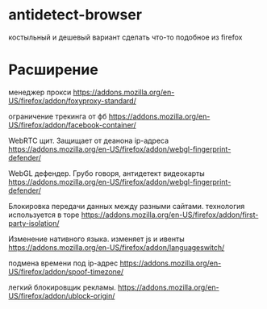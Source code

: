 # antidetect-browser
костыльный и дешевый вариант сделать что-то подобное из firefox

# Расширение 

менеджер прокси https://addons.mozilla.org/en-US/firefox/addon/foxyproxy-standard/

ограничение трекинга от фб https://addons.mozilla.org/en-US/firefox/addon/facebook-container/

WebRTC щит. Защищает от деанона ip-адреса https://addons.mozilla.org/en-US/firefox/addon/webgl-fingerprint-defender/

WebGL дефендер. Грубо говоря, антидетект видеокарты https://addons.mozilla.org/en-US/firefox/addon/webgl-fingerprint-defender/

Блокировка передачи данных между разными сайтами. технология используется в торе https://addons.mozilla.org/en-US/firefox/addon/first-party-isolation/

Изменение нативного языка. изменяет js и ивенты https://addons.mozilla.org/en-US/firefox/addon/languageswitch/

подмена времени под ip-адрес https://addons.mozilla.org/en-US/firefox/addon/spoof-timezone/

легкий блокировщик рекламы. https://addons.mozilla.org/en-US/firefox/addon/ublock-origin/


